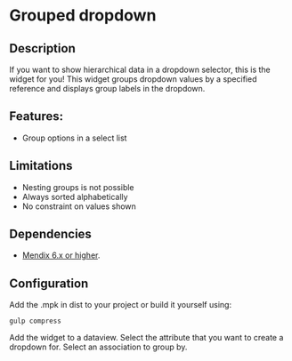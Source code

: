 Grouped dropdown
=============


## Description
If you want to show hierarchical data in a dropdown selector, this is the widget for you!
This widget groups dropdown values by a specified reference and displays group labels in the dropdown.

## Features:
- Group options in a select list

## Limitations
- Nesting groups is not possible
- Always sorted alphabetically
- No constraint on values shown

## Dependencies

- [Mendix 6.x or higher](https://appstore.mendix.com/).

## Configuration

Add the .mpk in dist to your project or build it yourself using:

```
gulp compress
```

Add the widget to a dataview. Select the attribute that you want to create a dropdown for. Select an association to group by.
